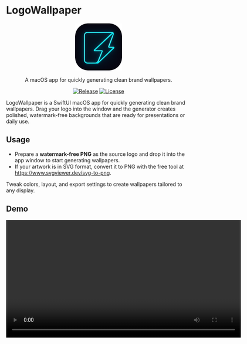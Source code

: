 # LogoWallpaper

<div align="center">
  <img src="./LogoWallpaper/Assets.xcassets/AppIcon.appiconset/logo-256.png" alt="LogoWallpaper" width="128" />
  <br />
  <p>A macOS app for quickly generating clean brand wallpapers.</p>
  <p>
    <a href="https://github.com/samzong/LogoWallpaper/releases"><img src="https://img.shields.io/github/v/release/samzong/LogoWallpaper" alt="Release" /></a>
    <a href="https://github.com/samzong/LogoWallpaper/blob/main/LICENSE"><img src="https://img.shields.io/github/license/samzong/LogoWallpaper" alt="License" /></a>
  </p>
</div>

LogoWallpaper is a SwiftUI macOS app for quickly generating clean brand wallpapers. Drag your logo into the window and the generator creates polished, watermark-free backgrounds that are ready for presentations or daily use.

## Usage

- Prepare a **watermark-free PNG** as the source logo and drop it into the app window to start generating wallpapers.
- If your artwork is in SVG format, convert it to PNG with the free tool at <https://www.svgviewer.dev/svg-to-png>.

Tweak colors, layout, and export settings to create wallpapers tailored to any display.

## Demo

<video src="https://github.com/samzong/LogoWallpaper/raw/main/demo.mp4" controls width="640" />

## LICENSE

MIT.

